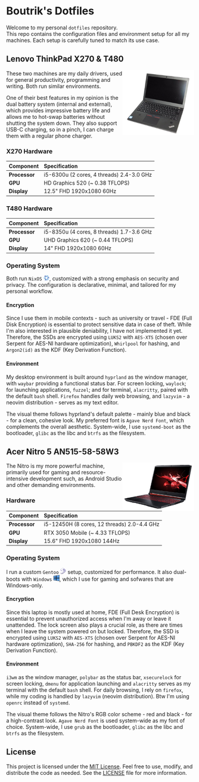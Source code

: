 # Boutrik's Dotfiles

Welcome to my personal `dotfiles` repository.  
This repo contains the configuration files and environment setup for all my machines. Each setup is carefully tuned to match its use case.

## Lenovo ThinkPad X270 & T480

<img align="right" width="192px" src="./.media/leno-tp-x270.png">

These two machines are my daily drivers, used for general productivity, programming and writing. Both run similar environments.

One of their best features in my opinion is the dual battery system (internal and external), which provides impressive battery life and allows me to hot-swap batteries without shutting the system down. They also support USB-C charging, so in a pinch, I can charge them with a regular phone charger.

### X270 Hardware

| Component      | Specification |
|:---------------|:--------------|
| **Processor**  | i5-6300u (2 cores, 4 threads) 2.4-3.0 GHz |
| **GPU**        | HD Graphics 520 (~ 0.38 TFLOPS) |
| **Display**    | 12.5" FHD 1920x1080 60Hz |

### T480 Hardware

| Component      | Specification |
|:---------------|:--------------|
| **Processor**  | i5-8350u (4 cores, 8 threads) 1.7-3.6 GHz |
| **GPU**        | UHD Graphics 620 (~ 0.44 TFLOPS) |
| **Display**    | 14" FHD 1920x1080 60Hz |

### Operating System

Both run `NixOS` <img width="16px" src="./.media/nix.png">, customized with a strong emphasis on security and privacy. The configuration is declarative, minimal, and tailored for my personal workflow.

#### Encryption

Since I use them in mobile contexts - such as university or travel - FDE (Full Disk Encryption) is essential to protect sensitive data in case of theft. While I'm also interested in plausible deniability, I have not implemented it yet. Therefore, the SSDs are encrypted using `LUKS2` with `AES-XTS` (chosen over Serpent for AES-NI hardware optimization), `Whirlpool` for hashing, and `Argon2(id)` as the KDF (Key Derivation Function).

#### Environment

My desktop environment is built around `hyprland` as the window manager, with `waybar` providing a functional status bar. For screen locking, `waylock`; for launching applications, `fuzzel`; and for terminal, `alacritty`, paired with the default `bash` shell. `Firefox` handles daily web browsing, and `lazyvim` - a neovim distribution - serves as my text editor.

The visual theme follows hyprland's default palette - mainly blue and black - for a clean, cohesive look. My preferred font is `Agave Nerd Font`, which complements the overall aesthetic. System-wide, I use `systemd-boot` as the bootloader, `glibc` as the libc and `btrfs` as the filesystem.

## Acer Nitro 5 AN515-58-58W3

<img align="right" width="192px" src="./.media/acer-nitro-5.png">

The Nitro is my more powerful machine, primarily used for gaming and resource-intensive development such, as Android Studio and other demanding environments.

### Hardware

| Component      | Specification |
|:---------------|:--------------|
| **Processor**  | i5-12450H (8 cores, 12 threads) 2.0-4.4 GHz |
| **GPU**        | RTX 3050 Mobile (~ 4.33 TFLOPS) |
| **Display**    | 15.6" FHD 1920x1080 144Hz |

### Operating System

I run a custom `Gentoo` <img width="16px" src="./.media/gentoo.svg"> setup, customized for performance. It also dual-boots with `Windows` <img width="16px" src="./.media/windows.png">, which I use for gaming and sofwares that are Windows-only.

#### Encryption

Since this laptop is mostly used at home, FDE (Full Desk Encryption) is essential to prevent unauthorized access when I'm away or leave it unattended. The lock screen also plays a crucial role, as there are times when I leave the system powered on but locked. Therefore, the SSD is encrypted using `LUKS2` with `AES-XTS` (chosen over Serpent for AES-NI hardware optimization), `SHA-256` for hashing, and `PBKDF2` as the KDF (Key Derivation Function).

#### Environment

`i3wm` as the window manager, `polybar` as the status bar, `xsecurelock` for screen locking, `dmenu` for application launching and `alacritty` serves as my terminal with the default `bash` shell. For daily browsing, I rely on `firefox`, while my coding is handled by `lazyvim` (neovim distribution). Btw I'm using `openrc` instead of `systemd`.

The visual theme follows the Nitro's RGB color scheme - red and black - for a high-contrast look. `Agave Nerd Font` is used system-wide as my font of choice. System-wide, I use `grub` as the bootloader, `glibc` as the libc and `btrfs` as the filesystem.

<!---
## (Planned) Raspberry Pi 5

<img align="right" width="192px" src="./.media/rpi-5.png">

The Rpi is a future addition to my setup, intended to be used as an home server.

I'm still undecided on which operating system to run. Options under consideration include: `OpenBSD`, `Ubuntu Server` and `NixOS`. Once the setup is finalized, it's dotfiles and configuration will be added to this repository under a dedicated `rpi-5` directory.

### Hardware

| Component      | Specification |
|:---------------|:--------------|
| **Processor**  | BCM2712 (4 cores) 2.4 GHz |
| **GPU**        | VideoCore VII (~ 0.05 TFLOPS) |
| **RAM**        | 8 GB LPDDR4X (2133MHz) |
--->

## License

This project is licensed under the [MIT License](https://opensource.org/licenses/MIT). Feel free to use, modify, and distribute the code as needed. See the [LICENSE](LICENSE) file for more information.
